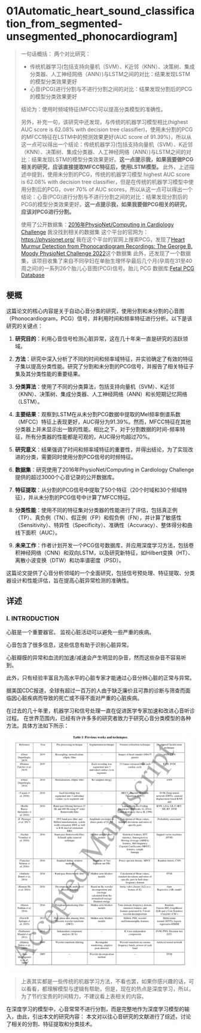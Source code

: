 # 01Automatic_heart_sound_classification_from_segmented-unsegmented_phonocardiogram]
> 一句话概括：
> 两个对比研究：
> * 传统机器学习(包括支持向量机（SVM）、K近邻（KNN）、决策树、集成分类器、人工神经网络（ANN）)与LSTM之间的对比：结果发现LSTM的模型分类效果更好
> * 心音(PCG)进行分割与不进行分割之间的对比：结果发现分割后的PCG的模型分类效果更好
> 
> 结论为：使用时频域特征(MFCC)可以提高分类模型的准确性。
>
> 另外，补充一句，该研究中还发现，与传统的机器学习模型相比(highest AUC score is 62.08% with decision tree classifier)，使用未分割的PCG的MFCC特征在LSTM中的预测效果更好(AUC score of 91.39%)，所以从这一点可以得出一个结论：传统机器学习(包括支持向量机（SVM）、K近邻（KNN）、决策树、集成分类器、人工神经网络（ANN）)与LSTM之间的对比：结果发现LSTM的模型分类效果更好。**这一点提示我，如果我要做PCG相关的研究，应该直接提取MFCC特征后，使用LSTM模型。**
> 此外，上述描述中提到，使用未分割的PCG，传统的机器学习模型 highest AUC score is 62.08% with decision tree classifier，但是在传统的机器学习模型中使用分割后的PCG，over 70% of AUC scores，所以从这一点可以得出一个结论：心音(PCG)进行分割与不进行分割之间的对比：结果发现分割后的PCG的模型分类效果更好。**这一点提示我，如果我要做PCG相关的研究，应该对PCG进行分割。**
>
> 使用了公开数据集：[2016年PhysioNet/Computing in Cardiology Challenge](https://archive.physionet.org/challenge/2016/papers/)
> 我没找到相关的数据集
> 这个平台的官网为：https://physionet.org/
> 我在这个平台的官网上搜索PCG，发现了[Heart Murmur Detection from Phonocardiogram Recordings: The George B. Moody PhysioNet Challenge 2022](https://physionet.org/content/challenge-2022/1.0.0/)这个数据集
> 此外，还发现了一个数据集，该项目收集了来自不同孕妇在单胎生理怀孕最后几个月(孕周在31至40周之间)的一系列26个胎儿心音图(PCG)信号。胎儿 PCG 数据库:[Fetal PCG Database](https://physionet.org/content/fpcgdb/1.0.0/)


## 梗概
这篇论文的核心内容是关于自动心音分类的研究，使用分割和未分割的心音图（Phonocardiogram，PCG）信号，并利用时间和频率特征进行分析。以下是该研究的关键点：

1. **研究目的**：利用心音信号检测心脏异常，这在几十年来一直是研究的活跃领域。

2. **方法**：研究中深入分析了不同的时间和频率域特征，并实验确定了有效的特征子集以提高分类性能。研究了分割和未分割的PCG信号，并报告了相关特征子集及其分类性能的重要结果。

3. **分类算法**：使用了不同的分类算法，包括支持向量机（SVM）、K近邻（KNN）、决策树、集成分类器、人工神经网络（ANN）和长短期记忆网络（LSTM）。

4. **主要结果**：观察到LSTM在从未分割PCG数据中提取的Mel频率倒谱系数（MFCC）特征上表现更好，AUC得分为91.39%。然而，MFCC特征在其他分类器上并未显示出一致的性能。相比之下，对于分割数据的时间-频率特征，所有分类器的性能都是可观的，AUC得分均超过70%。

5. **研究意义**：结果强调了时间和频率域特征的重要性，并得出结论，为了实现改进的分类，需要同时使用分割PCG信号的时频特征。

6. **数据集**：研究使用了2016年PhysioNet/Computing in Cardiology Challenge提供的超过3000个心音记录的公开数据库。

7. **特征提取**：从分割的PCG信号中提取了50个特征（20个时域和30个频域特征），并从未分割的PCG信号中计算了MFCC特征。

8. **分类性能**：使用不同的特征集对分类器的性能进行了评估，包括真正例（TP）、真负例（TN）、假正例（FP）和假负例（FN），并计算了敏感性（Sensitivity）、特异性（Specificity）、准确性（Accuracy）、整体得分和曲线下面积（AUC）。

9. **未来工作**：作者计划开发一个PCG信号数据库，并应用深度学习方法，包括卷积神经网络（CNN）和双向LSTM，以及研究新特征，如Hilbert变换（HT）、离散小波变换（DTW）和功率谱密度（PSD）。

这篇论文提供了心音分析领域的一个全面研究，包括信号预处理、特征提取、分类器设计和性能评估，旨在提高心脏异常检测的准确性。


## 详述
### I. INTRODUCTION

心脏是一个重要器官。
监视心脏活动可以避免一些严重的疾病。

心音包含了很多信息，这些信息有助于识别心脏异常。

心脏瓣膜的异常和血流的加速/减速会产生明显的杂音，然而这些杂音不容易听到。

此外，只有经验丰富且为高水平的心脏专家才能通过心音分辨心脏的正常与异常。

据美国CDC报道，全球有超过一百万的人由于缺乏廉价且可靠的诊断与筛查而面临因心脏疾病而导致的死亡或不得不面对严重的心脏疾病。

在过去的几十年里，机器学习和信号处理一直在促进医学专家加速和改进心音听诊过程。
在世界范围内，已经有许许多多的研究者致力于研究心音分类模型的各种方法。具体方法如下所示：

![表一](01图片/01表1.png)

> 上表其实都是一些传统的机器学习方法，不看也罢，如果你感兴趣的话，可以看看，都理解模型与逻辑有帮助，但是，现在的热点是深度学习，所以，为了节约宝贵的时间精力，不建议看上表相关的内容。


在深度学习的模型中，心音常常不进行分割，而是完整地作为深度学习模型的输入，由此，引出本文的研究内容：
本文对以往心音研究的文献进行了综述，讨论了相关的分割、特征提取和分类技术。















